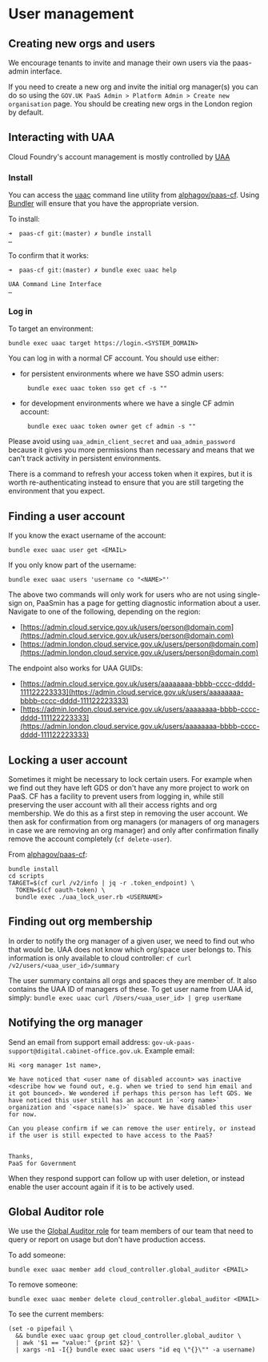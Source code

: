 # User management

## Creating new orgs and users

We encourage tenants to invite and manage their own users via the paas-admin interface.

If you need to create a new org and invite the initial org manager(s) you can do so using the `GOV.UK PaaS Admin > Platform Admin > Create new organisation` page. You should be creating new orgs in the London region by default.

## Interacting with UAA

Cloud Foundry's account management is mostly controlled by [UAA][]

[UAA]: https://github.com/cloudfoundry/uaa

### Install

You can access the [uaac][] command line utility from
[alphagov/paas-cf][paas-cf]. Using [Bundler][] will ensure that you have the
appropriate version.

[uaac]: https://github.com/cloudfoundry/cf-uaac
[paas-cf]: https://github.com/alphagov/paas-cf
[Bundler]: http://bundler.io/

To install:

```
➜  paas-cf git:(master) ✗ bundle install
…
```

To confirm that it works:

```
➜  paas-cf git:(master) ✗ bundle exec uaac help

UAA Command Line Interface
…
```

### Log in

To target an environment:

    bundle exec uaac target https://login.<SYSTEM_DOMAIN>

You can log in with a normal CF account. You should use either:

- for persistent environments where we have SSO admin users:

        bundle exec uaac token sso get cf -s ""

- for development environments where we have a single CF admin account:

        bundle exec uaac token owner get cf admin -s ""

Please avoid using `uaa_admin_client_secret` and `uaa_admin_password`
because it gives you more permissions than necessary and means that we can't
track activity in persistent environments.

There is a command to refresh your access token when it expires, but it is
worth re-authenticating instead to ensure that you are still targeting the
environment that you expect.

## Finding a user account

If you know the exact username of the account:

    bundle exec uaac user get <EMAIL>

If you only know part of the username:

    bundle exec uaac users 'username co "<NAME>"'

The above two commands will only work for users who are not using single-sign
on, PaaSmin has a page for getting diagnostic information about a user.
Navigate to one of the following, depending on the region:

- [https://admin.cloud.service.gov.uk/users/person@domain.com](https://admin.cloud.service.gov.uk/users/person@domain.com)
- [https://admin.london.cloud.service.gov.uk/users/person@domain.com](https://admin.london.cloud.service.gov.uk/users/person@domain.com)

The endpoint also works for UAA GUIDs:

- [https://admin.cloud.service.gov.uk/users/aaaaaaaa-bbbb-cccc-dddd-111122223333](https://admin.cloud.service.gov.uk/users/aaaaaaaa-bbbb-cccc-dddd-111122223333)
- [https://admin.london.cloud.service.gov.uk/users/aaaaaaaa-bbbb-cccc-dddd-111122223333](https://admin.london.cloud.service.gov.uk/users/aaaaaaaa-bbbb-cccc-dddd-111122223333)

## Locking a user account

Sometimes it might be necessary to lock certain users. For example when we find out they have left GDS or don't have any more project to work on PaaS. CF has a facility to prevent users from logging in, while still preserving the user account with all their access rights and org membership. We do this as a first step in removing the user account. We then ask for confirmation from org managers (or managers of org managers in case we are removing an org manager) and only after confirmation finally remove the account completely (`cf delete-user`).

From [alphagov/paas-cf](https://github.com/alphagov/paas-cf):

```
bundle install
cd scripts
TARGET=$(cf curl /v2/info | jq -r .token_endpoint) \
  TOKEN=$(cf oauth-token) \
  bundle exec ./uaa_lock_user.rb <USERNAME>
```

## Finding out org membership

In order to notify the org manager of a given user, we need to find out who that would be. UAA does not know which org/space user belongs to. This information is only available to cloud controller: `cf curl /v2/users/<uaa_user_id>/summary`

The user summary contains all orgs and spaces they are member of. It also contains the UAA ID of managers of these. To get user name from UAA id, simply: `bundle exec uaac curl /Users/<uaa_user_id> | grep userName`

## Notifying the org manager

Send an email from support email address: `gov-uk-paas-support@digital.cabinet-office.gov.uk`. Example email:

```
Hi <org manager 1st name>,

We have noticed that <user name of disabled account> was inactive <describe how we found out, e.g. when we tried to send him email and it got bounced>. We wondered if perhaps this person has left GDS. We have noticed this user still has an account in `<org name>` organization and `<space name(s)>` space. We have disabled this user for now.

Can you please confirm if we can remove the user entirely, or instead if the user is still expected to have access to the PaaS?


Thanks,
PaaS for Government
```

When they respond support can follow up with user deletion, or instead enable the user account again if it is to be actively used.

## Global Auditor role

We use the [Global Auditor role][] for team members of our team that need to
query or report on usage but don't have production access.

[Global Auditor role]: https://docs.cloudfoundry.org/concepts/roles.html#roles-and-permissions

To add someone:

```
bundle exec uaac member add cloud_controller.global_auditor <EMAIL>
```

To remove someone:

```
bundle exec uaac member delete cloud_controller.global_auditor <EMAIL>
```

To see the current members:

```
(set -o pipefail \
  && bundle exec uaac group get cloud_controller.global_auditor \
  | awk '$1 == "value:" {print $2}' \
  | xargs -n1 -I{} bundle exec uaac users "id eq \"{}\"" -a username)
```
